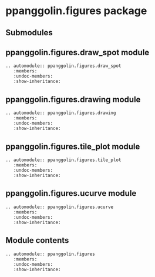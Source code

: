 # ppanggolin.figures package

## Submodules

## ppanggolin.figures.draw_spot module

```{eval-rst}
.. automodule:: ppanggolin.figures.draw_spot
   :members:
   :undoc-members:
   :show-inheritance:
```

## ppanggolin.figures.drawing module

```{eval-rst}
.. automodule:: ppanggolin.figures.drawing
   :members:
   :undoc-members:
   :show-inheritance:
```

## ppanggolin.figures.tile_plot module

```{eval-rst}
.. automodule:: ppanggolin.figures.tile_plot
   :members:
   :undoc-members:
   :show-inheritance:
```

## ppanggolin.figures.ucurve module

```{eval-rst}
.. automodule:: ppanggolin.figures.ucurve
   :members:
   :undoc-members:
   :show-inheritance:
```

## Module contents

```{eval-rst}
.. automodule:: ppanggolin.figures
   :members:
   :undoc-members:
   :show-inheritance:
```
